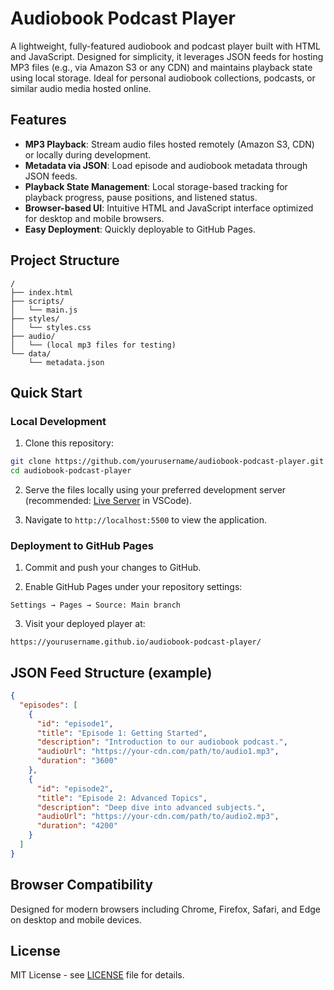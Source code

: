 # Audiobook Podcast Player

A lightweight, fully-featured audiobook and podcast player built with HTML and JavaScript. Designed for simplicity, it leverages JSON feeds for hosting MP3 files (e.g., via Amazon S3 or any CDN) and maintains playback state using local storage. Ideal for personal audiobook collections, podcasts, or similar audio media hosted online.

## Features

- **MP3 Playback**: Stream audio files hosted remotely (Amazon S3, CDN) or locally during development.
- **Metadata via JSON**: Load episode and audiobook metadata through JSON feeds.
- **Playback State Management**: Local storage-based tracking for playback progress, pause positions, and listened status.
- **Browser-based UI**: Intuitive HTML and JavaScript interface optimized for desktop and mobile browsers.
- **Easy Deployment**: Quickly deployable to GitHub Pages.

## Project Structure

```plaintext
/
├── index.html
├── scripts/
│   └── main.js
├── styles/
│   └── styles.css
├── audio/
│   └── (local mp3 files for testing)
└── data/
    └── metadata.json
```

## Quick Start

### Local Development

1. Clone this repository:
```bash
git clone https://github.com/yourusername/audiobook-podcast-player.git
cd audiobook-podcast-player
```

2. Serve the files locally using your preferred development server (recommended: [Live Server](https://marketplace.visualstudio.com/items?itemName=ritwickdey.LiveServer) in VSCode).

3. Navigate to `http://localhost:5500` to view the application.

### Deployment to GitHub Pages

1. Commit and push your changes to GitHub.

2. Enable GitHub Pages under your repository settings:
```
Settings → Pages → Source: Main branch
```

3. Visit your deployed player at:
```
https://yourusername.github.io/audiobook-podcast-player/
```

## JSON Feed Structure (example)

```json
{
  "episodes": [
    {
      "id": "episode1",
      "title": "Episode 1: Getting Started",
      "description": "Introduction to our audiobook podcast.",
      "audioUrl": "https://your-cdn.com/path/to/audio1.mp3",
      "duration": "3600"
    },
    {
      "id": "episode2",
      "title": "Episode 2: Advanced Topics",
      "description": "Deep dive into advanced subjects.",
      "audioUrl": "https://your-cdn.com/path/to/audio2.mp3",
      "duration": "4200"
    }
  ]
}
```

## Browser Compatibility

Designed for modern browsers including Chrome, Firefox, Safari, and Edge on desktop and mobile devices.

## License

MIT License - see [LICENSE](LICENSE) file for details.

